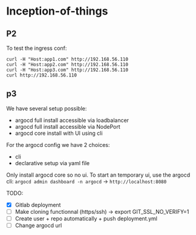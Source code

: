 # Inception-of-things

## P2

To test the ingress conf:
```
curl -H "Host:app1.com" http://192.168.56.110
curl -H "Host:app2.com" http://192.168.56.110
curl -H "Host:app3.com" http://192.168.56.110
curl http://192.168.56.110
```

## p3

We have several setup possible:
- argocd full install accessible via loadbalancer
- argocd full install accessible via NodePort
- argocd core install with UI using cli

For the argocd config we have 2 choices:
- cli
- declarative setup via yaml file

Only install argocd core so no ui.
To start an temporary ui, use the argocd cli: `argocd admin dashboard -n argocd` -> `http://localhost:8080`


TODO:
- [x] Gitlab deployment
- [ ] Make cloning functionnal (https/ssh) -> export GIT_SSL_NO_VERIFY=1
- [ ] Create user + repo automatically + push deployment.yml
- [ ] Change argocd url
